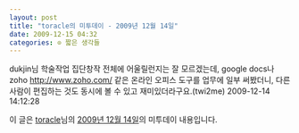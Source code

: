 ```yaml
---
layout: post
title: "toracle의 미투데이 - 2009년 12월 14일"
date: 2009-12-15 04:32
categories: ⊙ 짧은 생각들
---
```


dukjin님 학술작업 집단창작 전체에 어울릴런지는 잘 모르겠는데, google docs나 zoho http://www.zoho.com/ 같은 온라인 오피스 도구를 업무에 일부 써봤더니, 다른 사람이 편집하는 것도 동시에 볼 수 있고 재미있더라구요.(twi2me) 2009-12-14 14:12:28

이 글은 [toracle](http://me2day.net/toracle)님의 [2009년 12월 14일](http://me2day.net/toracle/2009/12/14#14:12:28)의 미투데이 내용입니다.


       
